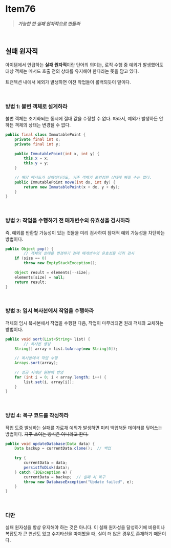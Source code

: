 # Item76

> ***가능한 한 실패 원자적으로 만들라***

<br>

## 실패 원자적

아이탬에서 언급하는 **실패 원자적**이란 단어의 의미는, 로직 수행 중 예외가 발생했어도 대상 객체는 메서드 호출 전의 상태를 유지해야 한다라는 뜻을 담고 있다.

트랜젝션 내에서 예외가 발생하면 이전 작업들이 롤백되듯이 말이다. 

<br>

### 방법 1: 불변 객체로 설계하라

불변 객체는 초기화되는 동시에 절대 값을 수정할 수 없다. 따라서, 예외가 발생하든 안하든 객체의 상태는 변경될 수 없다.

```java
public final class ImmutablePoint {
    private final int x;
    private final int y;
    
    public ImmutablePoint(int x, int y) {
        this.x = x;
        this.y = y;
    }
    
    // 해당 메서드가 실패하더라도, 기존 객체가 불안정한 상태에 빠질 수는 없다.
    public ImmutablePoint move(int dx, int dy) {
        return new ImmutablePoint(x + dx, y + dy);
    }
}
```

<br>

### 방법 2: 작업을 수행하기 전 매개변수의 유효성을 검사하라

즉, 예외를 반환할 가능성이 있는 것들을 미리 검사하여 잠재적 예외 가능성을 차단하는 방법이다.

```java
public Object pop() {
		// 객체의 상태를 변경하기 전에 매개변수의 유효성을 미리 검사
    if (size == 0)
        throw new EmptyStackException();
    
    Object result = elements[--size];
    elements[size] = null;
    return result;
}
```

<br>

### 방법 3: 임시 복사본에서 작업을 수행하라

객체의 임시 복사본에서 작업을 수행한 다음, 작업이 마무리되면 원래 객체와 교체하는 방법이다.

```java
public void sort(List<String> list) {
		// 복사본 생성
    String[] array = list.toArray(new String[0]);
    
    // 복사본에서 작업 수행
    Arrays.sort(array);
    
    // 성공 시에만 원본에 반영
    for (int i = 0; i < array.length; i++) {
        list.set(i, array[i]);
    }
}
```

<br>

### 방법 4: 복구 코드를 작성하라

작업 도중 발생하는 실패를 가로채 예외가 발생하면 미리 백업해둔 데이터를 덮어쓰는 방법이다. 
~~자주 쓰이는 방식은 아니라고 한다.~~

```java
public void updateDatabase(Data data) {
    Data backup = currentData.clone();  // 백업
    
    try {
        currentData = data;
        persistToDisk(data);  
    } catch (IOException e) {
        currentData = backup;  // 실패 시 복구
        throw new DatabaseException("Update failed", e);
    }
}
```

<br>

### 다만

실패 원자성을 항상 유지해야 하는 것은 아니다. 이 실패 원자성을 달성하기에 비용이나 복잡도가 큰 연산도 있고 수지타산을 따져봤을 때, 실이 더 않은 경우도 존재하기 때문이다.
